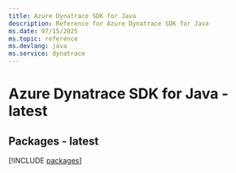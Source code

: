 ```yaml
---
title: Azure Dynatrace SDK for Java
description: Reference for Azure Dynatrace SDK for Java
ms.date: 07/15/2025
ms.topic: reference
ms.devlang: java
ms.service: dynatrace
---
```

# Azure Dynatrace SDK for Java - latest
## Packages - latest
[!INCLUDE [packages](dynatrace-index.md)]